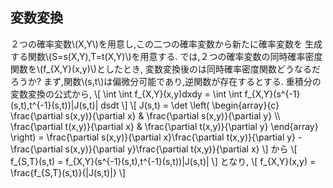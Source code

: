 ## 変数変換
２つの確率変数\\(X,Y\\)を用意し,この二つの確率変数から新たに確率変数を
生成する関数\\(S=s(X,Y),T=t(X,Y)\\)を用意する.
では,２つの確率変数の同時確率密度関数を\\(f_{X,Y}(x,y)\\)としたとき,
変数変換後のは同時確率密度関数どうなるだろうか?
まず,関数\\(s,t\\)は偏微分可能であり,逆関数が存在するとする.
重積分の変数変換の公式から,
\\[
    \int \int f_{X,Y}(x,y)dxdy = \int \int f_{X,Y}(s^{-1}(s,t),t^{-1}(s,t))|J(s,t)| dsdt
\\]
\\[
J(s,t) = \det \left( \begin{array}{c} \frac{\partial s(x,y)}{\partial x}  & \frac{\partial s(x,y)}{\partial y} \\\\
\frac{\partial t(x,y)}{\partial x}  & \frac{\partial t(x,y)}{\partial y}
\end{array} \right) = \frac{\partial s(x,y)}{\partial x}\frac{\partial t(x,y)}{\partial y} - \frac{\partial s(x,y)}{\partial y}\frac{\partial t(x,y)}{\partial x}
\\]
から
\\[
    f_{S,T}(s,t) = f_{X,Y}(s^{-1}(s,t),t^{-1}(s,t))|J(s,t)|
\\]
となり,
\\[
    f_{X,Y}(x,y) = \frac{f_{S,T}(s,t)}{|J(s,t)|}
\\]
